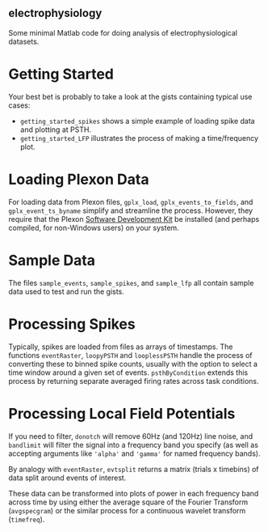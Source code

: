 ## electrophysiology
Some minimal Matlab code for doing analysis of electrophysiological datasets.

# Getting Started
Your best bet is probably to take a look at the gists containing typical use cases:
* `getting_started_spikes` shows a simple example of loading spike data and plotting at PSTH.
* `getting_started_LFP` illustrates the process of making a time/frequency plot.

# Loading Plexon Data
For loading data from Plexon files, `gplx_load`, `gplx_events_to_fields`, and `gplx_event_ts_byname` simplify and streamline the process. However, they require that the Plexon [Software Development Kit](http://www.plexon.com/sites/default/files/Plexon%20Offline%20SDKs_0.zip) be installed (and perhaps compiled, for non-Windows users) on your system.

# Sample Data
The files `sample_events`, `sample_spikes`, and `sample_lfp` all contain sample data used to test and run the gists.

# Processing Spikes
Typically, spikes are loaded from files as arrays of timestamps. The functions `eventRaster`, `loopyPSTH` and `looplessPSTH` handle the process of converting these to binned spike counts, usually with the option to select a time window around a given set of events. `psthByCondition` extends this process by returning separate averaged firing rates across task conditions.

# Processing Local Field Potentials
If you need to filter, `donotch` will remove 60Hz (and 120Hz) line noise, and `bandlimit` will filter the signal into a frequency band you specify (as well as accepting arguments like `'alpha'` and `'gamma'` for named frequency bands). 

By analogy with `eventRaster`, `evtsplit` returns a matrix (trials x timebins) of data split around events of interest.

These data can be transformed into plots of power in each frequency band across time by using either the average square of the Fourier Transform (`avgspecgram`) or the similar process for a continuous wavelet transform (`timefreq`). 
